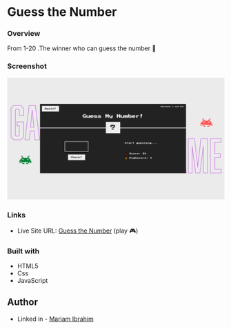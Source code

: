 # Guess the Number 
 
### Overview
From 1-20
.The winner who can guess the number 👑

### Screenshot

![](./shot.png)


### Links
 
- Live Site URL: [Guess the Number]() (play 🎮)



### Built with

- HTML5
- Css 
- JavaScript 

## Author
- Linked in - [Mariam Ibrahim ](https://www.linkedin.com/in/mariam11ibrahim/)




